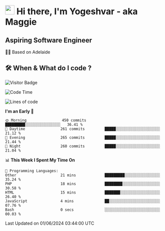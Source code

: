 <h1><img src="https://emojis.slackmojis.com/emojis/images/1531849430/4246/blob-sunglasses.gif?1531849430" width="30"/> Hi there, I'm Yogeshvar - aka Maggie</h1>

## Aspiring Software Engineer
🏂🏻  Based on Adelaide 

## 🛠 When & What do I code ?  

![Visitor Badge](https://visitor-badge.feriirawann.repl.co?username=yogeshvar&repo=yogeshvar&label=Visitors&style=plastic&color=%23457BFF&contentType=svg)

<!--START_SECTION:waka-->
![Code Time](http://img.shields.io/badge/Code%20Time-2%2C901%20hrs%2037%20mins-blue)

![Lines of code](https://img.shields.io/badge/From%20Hello%20World%20I%27ve%20Written-4.2%20million%20lines%20of%20code-blue)

**I'm an Early 🐤** 

```text
🌞 Morning                450 commits         █████████░░░░░░░░░░░░░░░░   36.41 % 
🌆 Daytime                261 commits         █████░░░░░░░░░░░░░░░░░░░░   21.12 % 
🌃 Evening                265 commits         █████░░░░░░░░░░░░░░░░░░░░   21.44 % 
🌙 Night                  260 commits         █████░░░░░░░░░░░░░░░░░░░░   21.04 % 
```


📊 **This Week I Spent My Time On** 

```text
💬 Programming Languages: 
Other                    21 mins             █████████░░░░░░░░░░░░░░░░   35.24 % 
PHP                      18 mins             ████████░░░░░░░░░░░░░░░░░   30.58 % 
HTML                     15 mins             ███████░░░░░░░░░░░░░░░░░░   26.40 % 
JavaScript               4 mins              ██░░░░░░░░░░░░░░░░░░░░░░░   07.76 % 
Bash                     0 secs              ░░░░░░░░░░░░░░░░░░░░░░░░░   00.03 % 
```


 Last Updated on 01/06/2024 03:44:00 UTC
<!--END_SECTION:waka-->
